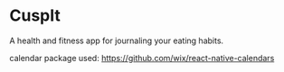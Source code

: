 # CuspIt
A health and fitness app for journaling your eating habits.

calendar package used: https://github.com/wix/react-native-calendars
